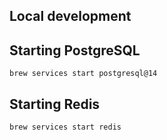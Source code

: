 ## Local development

## Starting PostgreSQL

`brew services start postgresql@14`

## Starting Redis

`brew services start redis`
